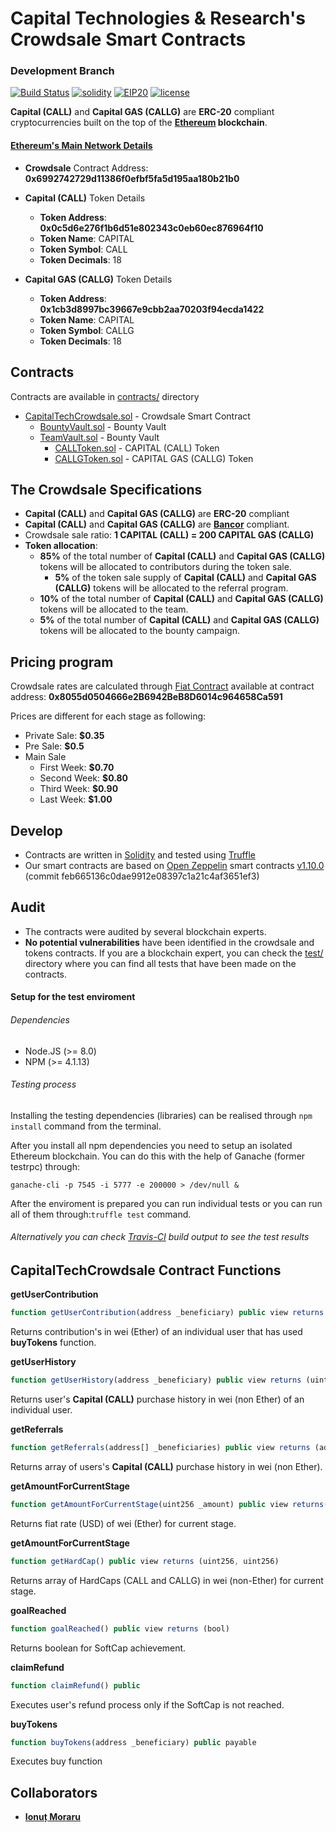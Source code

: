 # Capital Technologies & Research's Crowdsale Smart Contracts
### Development Branch
[![Build Status](https://travis-ci.org/capital-technologies/truffle-crowdsale.svg?branch=master)](https://travis-ci.org/capital-technologies/truffle-crowdsale) [![solidity](https://img.shields.io/badge/code%20style-solidity-brightgreen.svg?style=flat-square)](https://github.com/ethereum/solidity) [![EIP20](https://img.shields.io/badge/TOKEN-ERC20-brightgreen.svg?style=flat-square)](https://github.com/ethereum/EIPs/blob/master/EIPS/eip-20.md) [![license](https://img.shields.io/github/license/mashape/apistatus.svg?style=flat-square)](https://opensource.org/licenses/MIT)

**Capital (CALL)** and **Capital GAS (CALLG)** are **ERC-20** compliant cryptocurrencies built on the top of the **[Ethereum][ethereum] blockchain**.

#### [Ethereum's Main Network Details](https://github.com/capital-technologies/truffle-crowdsale/tree/mainnet)
*	**Crowdsale** Contract Address: **0x6992742729d11386f0efbf5fa5d195aa180b21b0**

*	**Capital (CALL)** Token Details
	*	**Token Address**: **0x0c5d6e276f1b6d51e802343c0eb60ec876964f10**
	*	**Token Name**: CAPITAL
	*	**Token Symbol**: CALL
	*	**Token Decimals**: 18

*	**Capital GAS (CALLG)** Token Details
	*	**Token Address**: **0x1cb3d8997bc39667e9cbb2aa70203f94ecda1422**
	*	**Token Name**: CAPITAL
	*	**Token Symbol**: CALLG
	*	**Token Decimals**: 18

## Contracts
Contracts are available in [contracts/](contracts) directory
*	[CapitalTechCrowdsale.sol](contracts/CapitalTechCrowdsale.sol) - Crowdsale Smart Contract
	*	[BountyVault.sol](contracts/BountyVault.sol) - Bounty Vault
	*	[TeamVault.sol](contracts/TeamVault.sol) - Bounty Vault
		*	[CALLToken.sol](contracts/CALLToken.sol) - CAPITAL (CALL) Token
		*	[CALLGToken.sol](contracts/CALLGToken.sol) - CAPITAL GAS (CALLG) Token

## The Crowdsale Specifications
*	**Capital (CALL)** and **Capital GAS (CALLG)** are **ERC-20** compliant
*	**Capital (CALL)** and **Capital GAS (CALLG)** are **[Bancor][bancor]** compliant.
*	Crowdsale sale ratio: **1 CAPITAL (CALL) = 200 CAPITAL GAS (CALLG)**
*	**Token allocation**:
	*	**85%** of the total number of **Capital (CALL)** and **Capital GAS (CALLG)** tokens will be allocated to contributors during the token sale.
		*	**5%** of the token sale supply of **Capital (CALL)** and **Capital GAS (CALLG)** tokens will be allocated to the referral program.	
	*	**10%** of the total number of **Capital (CALL)** and **Capital GAS (CALLG)** tokens will be allocated to the team.
	*	**5%** of the total number of **Capital (CALL)** and **Capital GAS (CALLG)** tokens will be allocated to the bounty campaign.

## Pricing program
Crowdsale rates are calculated through [Fiat Contract](https://fiatcontract.com/) available at contract address: **0x8055d0504666e2B6942BeB8D6014c964658Ca591**

Prices are different for each stage as following:
*	Private Sale: **$0.35**
*	Pre Sale: **$0.5**
*	Main Sale
	*	First Week: **$0.70**
	*	Second Week: **$0.80**
	*	Third Week: **$0.90**
	*	Last Week: **$1.00**

## Develop
* Contracts are written in [Solidity][solidity] and tested using [Truffle][truffle]
* Our smart contracts are based on [Open Zeppelin][openzepplein-solidity] smart contracts [v1.10.0][openzepplein-solidity_v.1.10.0] (commit feb665136c0dae9912e08397c1a21c4af3651ef3)

## Audit
*	The contracts were audited by several blockchain experts.
*	**No potential vulnerabilities** have been identified in the crowdsale and tokens contracts.
If you are a blockchain expert, you can check the [test/](test) directory where you can find all tests that have been made on the contracts.

#### Setup for the test enviroment
###### Dependencies
*	Node.JS (>= 8.0)
*	NPM (>= 4.1.13)

###### Testing process
Installing the testing dependencies (libraries) can be realised through ```npm install``` command from the terminal.

After you install all npm dependencies you need to setup an isolated Ethereum blockchain. You can do this with the help of Ganache (former testrpc) through: 

```
ganache-cli -p 7545 -i 5777 -e 200000 > /dev/null &
```
After the enviroment is prepared you can run individual tests or you can run all of them through:```truffle test``` command.

###### Alternatively you can check [Travis-CI](https://travis-ci.org/capital-technologies/truffle-crowdsale/) build output to see the test results

## CapitalTechCrowdsale Contract Functions
**getUserContribution**
```js
function getUserContribution(address _beneficiary) public view returns (uint256)
```
Returns contribution's in wei (Ether) of an individual user that has used **buyTokens** function.

**getUserHistory**
```js
function getUserHistory(address _beneficiary) public view returns (uint256)
```
Returns user's **Capital (CALL)** purchase history in wei (non Ether) of an individual user.

**getReferrals**
```js
function getReferrals(address[] _beneficiaries) public view returns (address[], uint256[])
```
Returns array of users's **Capital (CALL)** purchase history in wei (non Ether).

**getAmountForCurrentStage**
```js
function getAmountForCurrentStage(uint256 _amount) public view returns(uint256)
```
Returns fiat rate (USD) of wei (Ether) for current stage.

**getAmountForCurrentStage**
```js
function getHardCap() public view returns (uint256, uint256)
```
Returns array of HardCaps (CALL and CALLG) in wei (non-Ether) for current stage.

**goalReached**
```js
function goalReached() public view returns (bool)
```
Returns boolean for SoftCap achievement.

**claimRefund**
```js
function claimRefund() public
```
Executes user's refund process only if the SoftCap is not reached.

**buyTokens**
```js
function buyTokens(address _beneficiary) public payable
```
Executes buy function 

## Collaborators

* **[Ionuț Moraru](https://github.com/morion4000/)**

[capital-tech]: https://www.mycapitalco.in/
[ethereum]: https://www.ethereum.org/
[solidity]: https://solidity.readthedocs.io/en/develop/
[truffle]: http://truffleframework.com/
[bancor]: https://github.com/bancorprotocol/contracts
[openzepplein-solidity_v.1.10.0]: https://github.com/OpenZeppelin/openzeppelin-solidity/releases/tag/v1.10.0
[openzepplein-solidity]: https://github.com/OpenZeppelin/openzeppelin-solidity